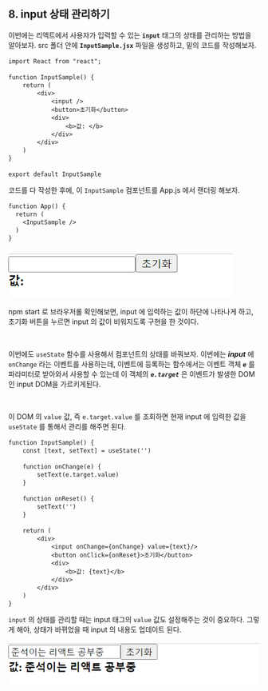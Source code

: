 
## 8. input 상태 관리하기

이번에는 리액트에서 사용자가 입력할 수 있는 **`input`** 태그의 상태를 관리하는 방법을 알아보자.
src 폴더 안에 **`InputSample.jsx`** 파일을 생성하고, 밑의 코드를 작성해보자.
```
import React from "react";

function InputSample() {
    return (
        <div>
            <input />
            <button>초기화</button>
            <div>
                <b>값: </b>
            </div>
        </div>
    )
}

export default InputSample
```
코드를 다 작성한 후에, 이 `InputSample` 컴포넌트를 App.js 에서 랜더링 해보자.
```
function App() {
  return (
    <InputSample />
  )
}
```
![alt text](image-5.png)

npm start 로 브라우저롤 확인해보면, input 에 입력하는 값이 하단에 나타나게 하고, 초기화 버튼을 누르면 input 의 값이 비워지도록 구현을 한 것이다.

<br/>

이번에도 `useState` 함수를 사용해서 컴포넌트의 상태를 바꿔보자. 이번에는 ***input*** 에 `onChange` 라는 이벤트를 사용하는데, 이벤트에 등록하는
함수에서는 이벤트 객체 ***`e`*** 를 파라미터로 받아와서 사용할 수 있는데 이 객체의 ***`e.target`*** 은 이벤트가 발생한 DOM 인 input DOM을 가르키게된다.

<br/>

이 DOM 의 `value` 값, 즉 `e.target.value` 를 조회하면 현재 input 에 입력한 값을 `useState` 를 통해서 관리를 해주면 된다.
```
function InputSample() {
    const [text, setText] = useState('')

    function onChange(e) {
        setText(e.target.value)
    }

    function onReset() {
        setText('')
    }

    return (
        <div>
            <input onChange={onChange} value={text}/>
            <button onClick={onReset}>초기화</button>
            <div>
                <b>값: {text}</b>
            </div>
        </div>
    )
}
```
`input` 의 상태를 관리할 때는 input 태그의 `value` 값도 설정해주는 것이 중요하다. 그렇게 해야, 상태가 바뀌었을 때 input 의 내용도 업데이트 된다.

![alt text](image-6.png)